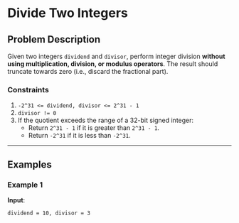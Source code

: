 # Divide Two Integers

## Problem Description
Given two integers `dividend` and `divisor`, perform integer division **without using multiplication, division, or modulus operators**. The result should truncate towards zero (i.e., discard the fractional part).

### Constraints
1. `-2^31 <= dividend, divisor <= 2^31 - 1`
2. `divisor != 0`
3. If the quotient exceeds the range of a 32-bit signed integer:
   - Return `2^31 - 1` if it is greater than `2^31 - 1`.
   - Return `-2^31` if it is less than `-2^31`.

---

## Examples

### Example 1
**Input**:
```text
dividend = 10, divisor = 3
```

